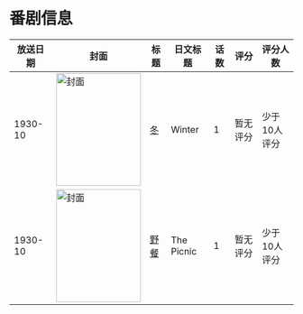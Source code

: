 # 番剧信息

|放送日期|封面|标题|日文标题|话数|评分|评分人数|
|---|---|---|---|---|---|---|
|1930-10|<img src="//lain.bgm.tv/pic/cover/c/16/52/149066_99gwa.jpg" alt="封面" style="width:150px;height:200px;object-fit:cover;">|[冬](https://bangumi.tv/subject/149066)|Winter|1|暂无评分|少于10人评分|
|1930-10|<img src="//lain.bgm.tv/pic/cover/c/20/b5/133752_J5WwW.jpg" alt="封面" style="width:150px;height:200px;object-fit:cover;">|[野餐](https://bangumi.tv/subject/133752)|The Picnic|1|暂无评分|少于10人评分|
